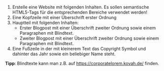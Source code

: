 1. Erstelle eine Website mit folgenden Inhalten. Es sollen semantische HTML5-Tags für die entsprechenden Bereiche
  verwendet werden!
2. Eine Kopfzeile mit einer Überschrift erster Ordnung
3. Hauptteil mit folgenden Inhalten:
     - Erster Blogpost mit einer Überschrift zweiter Ordnung sowie einem Paragraphen mit Blindtext.
     - Zweiter Blogpost mit einer Überschrift zweiter Ordnung sowie einem Paragraphen mit Blindtext.
4. Eine Fußzeile in der mit kleinerem Text das Copyright Symbol und dahinter das Jahr sowie ein beliebiger Name steht.

**Tipp**: Blindtexte kann man z.B. auf <a href="https://corporatelorem.kovah.de/">https://corporatelorem.kovah.de/</a>
  finden.